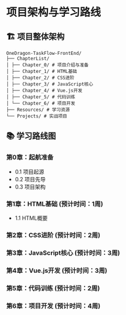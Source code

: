 # 项目架构与学习路线

## 🏗️ 项目整体架构

```
OneDragon-TaskFlow-FrontEnd/
├── ChapterList/
│ ├── Chapter_0/ # 项目介绍与准备
│ ├── Chapter_1/ # HTML基础
│ ├── Chapter_2/ # CSS进阶
│ ├── Chapter_3/ # JavaScript核心
│ ├── Chapter_4/ # Vue.js开发
│ ├── Chapter_5/ # 代码训练
│ └── Chapter_6/ # 项目开发
├── Resources/ # 学习资源
└── Projects/ # 实战项目
```



## 📚 学习路线图

### 第0章：起航准备
- 0.1 项目起源
- 0.2 项目先导
- 0.3 项目架构

### 第1章：HTML基础 (预计时间：1周)
- 1.1 HTML概要


### 第2章：CSS进阶 (预计时间：2周)

### 第3章：JavaScript核心 (预计时间：3周)

### 第4章：Vue.js开发 (预计时间：3周)

### 第5章：代码训练 (预计时间：2周)

### 第6章：项目开发 (预计时间：4周)